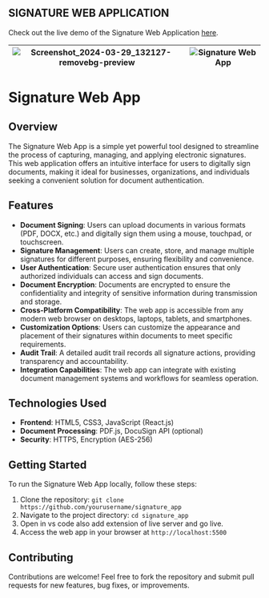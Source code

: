 ## SIGNATURE WEB APPLICATION

Check out the live demo of the Signature Web Application [here](https://sinzq.github.io/signature_app/).


| ![Screenshot_2024-03-29_132127-removebg-preview](https://github.com/sinzq/signature_app/assets/122508336/fedeb405-470f-4eb2-828f-f99d509d9751) | ![Signature Web App](https://github.com/sinzq/Signature_WebApp/assets/122508336/d1417ef6-40ea-4c7b-bdea-38b1147d0554) |
|---|---|

# Signature Web App

## Overview

The Signature Web App is a simple yet powerful tool designed to streamline the process of capturing, managing, and applying electronic signatures. This web application offers an intuitive interface for users to digitally sign documents, making it ideal for businesses, organizations, and individuals seeking a convenient solution for document authentication.

## Features

- **Document Signing**: Users can upload documents in various formats (PDF, DOCX, etc.) and digitally sign them using a mouse, touchpad, or touchscreen.
- **Signature Management**: Users can create, store, and manage multiple signatures for different purposes, ensuring flexibility and convenience.
- **User Authentication**: Secure user authentication ensures that only authorized individuals can access and sign documents.
- **Document Encryption**: Documents are encrypted to ensure the confidentiality and integrity of sensitive information during transmission and storage.
- **Cross-Platform Compatibility**: The web app is accessible from any modern web browser on desktops, laptops, tablets, and smartphones.
- **Customization Options**: Users can customize the appearance and placement of their signatures within documents to meet specific requirements.
- **Audit Trail**: A detailed audit trail records all signature actions, providing transparency and accountability.
- **Integration Capabilities**: The web app can integrate with existing document management systems and workflows for seamless operation.

## Technologies Used

- **Frontend**: HTML5, CSS3, JavaScript (React.js)
- **Document Processing**: PDF.js, DocuSign API (optional)
- **Security**: HTTPS, Encryption (AES-256)

## Getting Started

To run the Signature Web App locally, follow these steps:

1. Clone the repository: `git clone https://github.com/yourusername/signature_app`
2. Navigate to the project directory: `cd signature_app`
3. Open in vs code also add extension of live server and go live. 
4. Access the web app in your browser at `http://localhost:5500`

## Contributing

Contributions are welcome! Feel free to fork the repository and submit pull requests for new features, bug fixes, or improvements.
